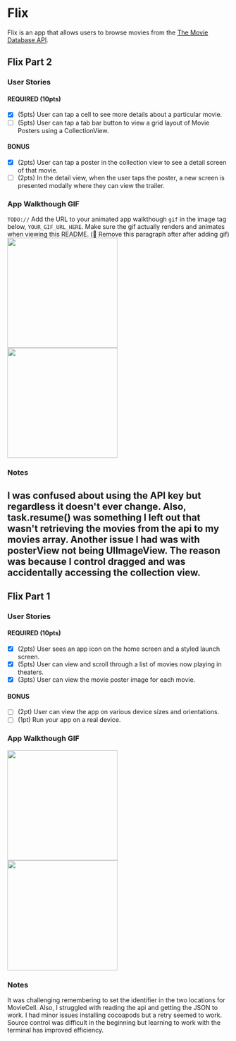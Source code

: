 # Flix

Flix is an app that allows users to browse movies from the [The Movie Database API](http://docs.themoviedb.apiary.io/#).

## Flix Part 2

### User Stories

#### REQUIRED (10pts)
- [x] (5pts) User can tap a cell to see more details about a particular movie.
- [ ] (5pts) User can tap a tab bar button to view a grid layout of Movie Posters using a CollectionView.

#### BONUS
- [x] (2pts) User can tap a poster in the collection view to see a detail screen of that movie.
- [ ] (2pts) In the detail view, when the user taps the poster, a new screen is presented modally where they can view the trailer.

### App Walkthough GIF
`TODO://` Add the URL to your animated app walkthough `gif` in the image tag below, `YOUR_GIF_URL_HERE`. Make sure the gif actually renders and animates when viewing this README. (🚫 Remove this paragraph after after adding gif)
<img src="https://i.gyazo.com/d770f307d886707e803efff370b06774.gif" width=250><br>
<img src="https://i.gyazo.com/a4a51a7ab233607d1cb55624484db5a6.gif" width=250><br>

### Notes
I was confused about using the API key but regardless it doesn't ever change. Also, task.resume() was something I left out that wasn't retrieving the movies from the api to my movies array. Another issue I had was with posterView not being UIImageView. The reason was because I control dragged and was accidentally accessing the collection view. 
---

## Flix Part 1

### User Stories

#### REQUIRED (10pts)
- [x] (2pts) User sees an app icon on the home screen and a styled launch screen.
- [x] (5pts) User can view and scroll through a list of movies now playing in theaters.
- [x] (3pts) User can view the movie poster image for each movie.

#### BONUS
- [ ] (2pt) User can view the app on various device sizes and orientations.
- [ ] (1pt) Run your app on a real device.

### App Walkthough GIF
<img src="https://i.gyazo.com/f1182b9098fc7114c7463235cf2fb420.gif" width=250><br>
<img src="https://i.gyazo.com/a4a51a7ab233607d1cb55624484db5a6.gif" width=250><br>


### Notes
It was challenging remembering to set the identifier in the two locations for MovieCell. Also, I struggled with reading the api and getting the JSON to work. I had minor issues installing cocoapods but a retry seemed to work. Source control was difficult in the beginning but learning to work with the terminal has improved efficiency.
